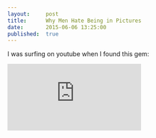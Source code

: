 ```yaml
---
layout:     post
title:      Why Men Hate Being in Pictures
date:       2015-06-06 13:25:00
published:  true
---
```

I was surfing on youtube when I found this gem:
<div class='embed-container'><iframe src='http://www.youtube.com/embed/ZQSVa9ZDUDk' frameborder='0' allowfullscreen></iframe></div>
